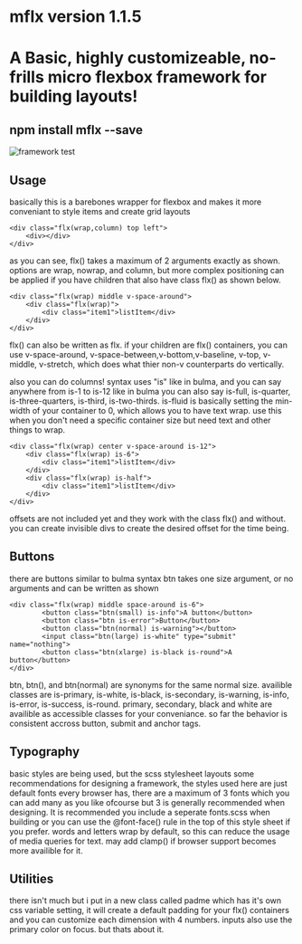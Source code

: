 # mflx version 1.1.5

<h1>A Basic, highly customizeable, no-frills micro flexbox framework for building layouts!</h1>
<h2>npm install mflx --save</h2>
<img src="https://github.com/Meleeman01/mflx/blob/master/test.html%23.png" alt="framework test" title="a test of the framework :D" />



<h2>Usage</h2>

basically this is a barebones wrapper for flexbox and makes it more conveniant to style items and create grid layouts
```
<div class="flx(wrap,column) top left"> 
	<div></div>
</div>
```
as you can see, flx() takes a maximum of 2 arguments exactly as shown. options are wrap, nowrap, and column, but more complex positioning can be applied if you have children that also have class flx() as shown below.
```
<div class="flx(wrap) middle v-space-around">
	<div class="flx(wrap)">
		<div class="item1">listItem</div>
	</div>
</div>
```
flx() can also be written as flx.
if your children are flx() containers, you can use v-space-around, v-space-between,v-bottom,v-baseline, v-top, v-middle, v-stretch, which does what thier non-v counterparts do vertically.

also you can do columns! syntax uses "is" like in bulma, and you can say anywhere from is-1 to is-12 like in bulma you can also say is-full, is-quarter, is-three-quarters, is-third, is-two-thirds. is-fluid is basically setting the min-width of your container to 0, which allows you to have text wrap. use this when you don't need a specific container size but need text and other things to wrap.
```
<div class="flx(wrap) center v-space-around is-12">
	<div class="flx(wrap) is-6">
		<div class="item1">listItem</div>
	</div>
	<div class="flx(wrap) is-half">
		<div class="item1">listItem</div>
	</div>
</div>
```
offsets are not included yet and they work with the class flx() and without. you can create invisible divs to create the desired offset for the time being.

<h2>Buttons</h2> there are buttons similar to bulma syntax btn takes one size argument, or no arguments and can be
written as shown

```
<div class="flx(wrap) middle space-around is-6">
		<button class="btn(small) is-info">A button</button>
		<button class="btn is-error">Button</button>
		<button class="btn(normal) is-warning"></button>
		<input class="btn(large) is-white" type="submit" name="nothing">
		<button class="btn(xlarge) is-black is-round">A button</button>
</div>
```

btn, btn(), and btn(normal) are synonyms for the same normal size.
availible classes are is-primary, is-white, is-black, is-secondary, is-warning, is-info, is-error, is-success, is-round. primary, secondary, black and white are availible as accessible classes for your conveniance. so far the behavior is consistent accross button, submit and anchor tags.

<h2>Typography</h2> basic styles are being used, but the scss stylesheet layouts some recommendations for designing a framework, the styles used here are just default fonts every browser has, there are a maximum of 3 fonts which you can add many as you like ofcourse but 3 is generally recommended when designing. It is recommended you include a seperate fonts.scss when building or you can use the @font-face() rule in the top of this style sheet if you prefer.
words and letters wrap by default, so this can reduce the usage of media queries for text. may add clamp() if browser support becomes more availible for it.

<h2>Utilities</h2> 
there isn't much but i put in a new class called padme which has it's own css variable setting, it will create a default padding for your flx() containers and you can customize each dimension with 4 numbers. inputs also use the primary color on focus. but thats about it.

